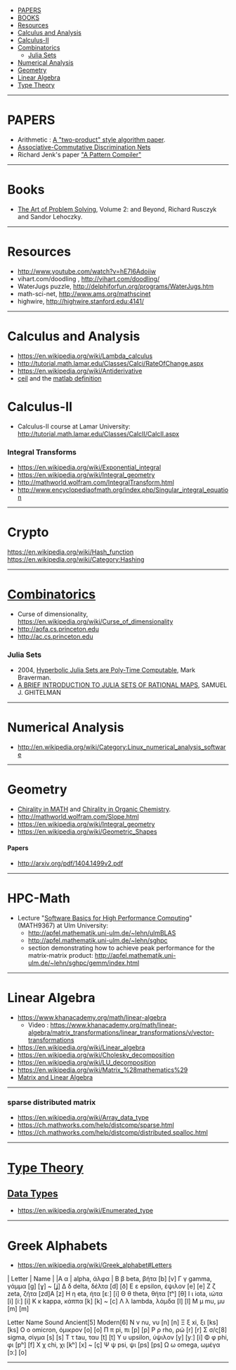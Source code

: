+ [PAPERS](#papers)
+ [BOOKS](#books)
+ [Resources](#resources)
+ [Calculus and Analysis](#calculus-and-analysis)
+ [Calculus-II](#calculus-ii)
+ [Combinatorics](#combinatorics)
   + [Julia Sets](#julia-sets)
+ [Numerical Analysis](#numerical-analysis)
+ [Geometry](#geometry)
+ [Linear Algebra](#linear-algebra)
+ [Type Theory](#type-theory)

----

# PAPERS
+ Arithmetic : [A "two-product" style algorithm paper](http://www.ti3.tu-harburg.de/paper/rump/OgRuOi05.pdf).
+ [Associative-Commutative Discrimination Nets](http://www.cs.tufts.edu/~nr/cs257/archive/leo-bachmair/ac-discrimination-nets.pdf)
+ Richard Jenk's paper ["A Pattern Compiler"](https://dl.acm.org/citation.cfm?id=806324&dl=ACM&coll=DL&CFID=621425526&CFTOKEN=54560421)

----

# Books
+ [The Art of Problem Solving](http://artofproblemsolving.com/store/item/aops-vol2), Volume 2: and Beyond, Richard Rusczyk and Sandor Lehoczky.

----

# Resources

+ http://www.youtube.com/watch?v=hE7l6Adoiiw
+ vihart.com/doodling , http://vihart.com/doodling/
+ WaterJugs puzzle, http://delphiforfun.org/programs/WaterJugs.htm
+ math-sci-net, http://www.ams.org/mathscinet
+ highwire, http://highwire.stanford.edu:4141/

----

# Calculus and Analysis
+ https://en.wikipedia.org/wiki/Lambda_calculus
+ http://tutorial.math.lamar.edu/Classes/Calci/RateOfChange.aspx
+ https://en.wikipedia.org/wiki/Antiderivative
+ [ceil](https://en.wikipedia.org/wiki/Floor_and_ceiling_functions) and the [matlab definition](https://www.mathworks.com/help/matlab/ref/ceil.html)

# Calculus-II
+ Calculus-II course at Lamar University: http://tutorial.math.lamar.edu/Classes/CalcII/CalcII.aspx

### Integral Transforms
+ https://en.wikipedia.org/wiki/Exponential_integral
+ https://en.wikipedia.org/wiki/Integral_geometry
+ http://mathworld.wolfram.com/IntegralTransform.html
+ http://www.encyclopediaofmath.org/index.php/Singular_integral_equation

----

# Crypto
https://en.wikipedia.org/wiki/Hash_function
https://en.wikipedia.org/wiki/Category:Hashing

----

# [Combinatorics](https://en.wikipedia.org/wiki/Category:Combinatorics)
+ Curse of dimensionality, https://en.wikipedia.org/wiki/Curse_of_dimensionality
+ http://aofa.cs.princeton.edu 
+ http://ac.cs.princeton.edu

### Julia Sets
+ 2004, [Hyperbolic Julia Sets are Poly-Time Computable](http://www.cs.toronto.edu/~mbraverm/Papers/CCA04.pdf), Mark Braverman.
+ [A BRIEF INTRODUCTION TO JULIA SETS OF RATIONAL MAPS](http://new.oberlin.edu/arts-and-sciences/departments/mathematics/documents/projects/SamGhitelmanHonorsPaper.pdf), SAMUEL J. GHITELMAN

----

# Numerical Analysis
+ http://en.wikipedia.org/wiki/Category:Linux_numerical_analysis_software

----

# Geometry
+ [Chirality in MATH](http://en.wikipedia.org/wiki/Chirality_%28mathematics%29) and [Chirality in Organic Chemistry](http://en.wikipedia.org/wiki/Chirality_%28chemistry%29).
+ http://mathworld.wolfram.com/Slope.html
+ https://en.wikipedia.org/wiki/Integral_geometry
+ https://en.wikipedia.org/wiki/Geometric_Shapes

#### Papers
+ http://arxiv.org/pdf/1404.1499v2.pdf

----

# HPC-Math
+ Lecture "[Software Basics for High Performance Computing](https://github.com/michael-lehn/ulmBLAS)" (MATH9367) at Ulm University: 
   + http://apfel.mathematik.uni-ulm.de/~lehn/ulmBLAS
   + http://apfel.mathematik.uni-ulm.de/~lehn/sghpc
   + section demonstrating how to achieve peak performance for the matrix-matrix product: http://apfel.mathematik.uni-ulm.de/~lehn/sghpc/gemm/index.html

----

# Linear Algebra
+ https://www.khanacademy.org/math/linear-algebra
   + Video : https://www.khanacademy.org/math/linear-algebra/matrix_transformations/linear_transformations/v/vector-transformations
+ https://en.wikipedia.org/wiki/Linear_algebra
+ https://en.wikipedia.org/wiki/Cholesky_decomposition
+ https://en.wikipedia.org/wiki/LU_decomposition
+ https://en.wikipedia.org/wiki/Matrix_%28mathematics%29
+ [Matrix and Linear Algebra](http://www.economics.soton.ac.uk/staff/aldrich/matrices.htm)

----

### sparse distributed matrix
+ https://en.wikipedia.org/wiki/Array_data_type
+ https://ch.mathworks.com/help/distcomp/sparse.html
+ https://ch.mathworks.com/help/distcomp/distributed.spalloc.html

----

# [Type Theory](https://en.wikipedia.org/wiki/Category:Type_theory)
## [Data Types](https://en.wikipedia.org/wiki/Data_type)
+ https://en.wikipedia.org/wiki/Enumerated_type

----


# Greek Alphabets
+ https://en.wikipedia.org/wiki/Greek_alphabet#Letters

| Letter |	Name |
|Α α |	alpha, άλφα |
Β β 	beta, βήτα 	[b] 	[v]
Γ γ 	gamma, γάμμα 	[ɡ] 	[ɣ] ~ [ʝ]
Δ δ 	delta, δέλτα 	[d] 	[ð]
Ε ε 	epsilon, έψιλον 	[e] 	[e]
Ζ ζ 	zeta, ζήτα 	[zd]A 	[z]
Η η 	eta, ήτα 	[ɛː] 	[i]
Θ θ 	theta, θήτα 	[tʰ] 	[θ]
Ι ι 	iota, ιώτα 	[i] [iː] 	[i]
Κ κ 	kappa, κάππα 	[k] 	[k] ~ [c]
Λ λ 	lambda, λάμδα 	[l] 	[l]
Μ μ 	mu, μυ 	[m] 	[m]
	
Letter 	Name 	Sound Ancient[5] 	Modern[6]
Ν ν 	nu, νυ 	[n] 	[n]
Ξ ξ 	xi, ξι 	[ks] 	[ks]
Ο ο 	omicron, όμικρον 	[o] 	[o]
Π π 	pi, πι 	[p] 	[p]
Ρ ρ 	rho, ρώ 	[r] 	[r]
Σ σ/ς[8] 	sigma, σίγμα 	[s] 	[s]
Τ τ 	tau, ταυ 	[t] 	[t]
Υ υ 	upsilon, ύψιλον 	[y] [yː] 	[i]
Φ φ 	phi, φι 	[pʰ] 	[f]
Χ χ 	chi, χι 	[kʰ] 	[x] ~ [ç]
Ψ ψ 	psi, ψι 	[ps] 	[ps]
Ω ω 	omega, ωμέγα 	[ɔː] 	[o]

----


